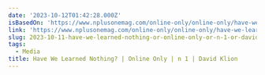 ```yaml
---
date: '2023-10-12T01:42:28.000Z'
isBasedOn: 'https://www.nplusonemag.com/online-only/online-only/have-we-learned-nothing/'
link: 'https://www.nplusonemag.com/online-only/online-only/have-we-learned-nothing/'
slug: 2023-10-11-have-we-learned-nothing-or-online-only-or-n-1-or-david-klion
tags:
  - Media
title: Have We Learned Nothing? | Online Only | n 1 | David Klion
---
```


